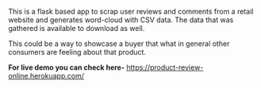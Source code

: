 
This is a flask based app to scrap user reviews and comments from a retail website and generates word-cloud with CSV data.
The data that was gathered is available to download as well.

This could be a way to showcase a buyer that what in general other consumers are feeling about that product.

**For live demo you can check here-**  https://product-review-online.herokuapp.com/


